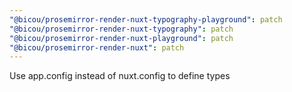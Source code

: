 ```yaml
---
"@bicou/prosemirror-render-nuxt-typography-playground": patch
"@bicou/prosemirror-render-nuxt-typography": patch
"@bicou/prosemirror-render-nuxt-playground": patch
"@bicou/prosemirror-render-nuxt": patch
---
```


Use app.config instead of nuxt.config to define types
